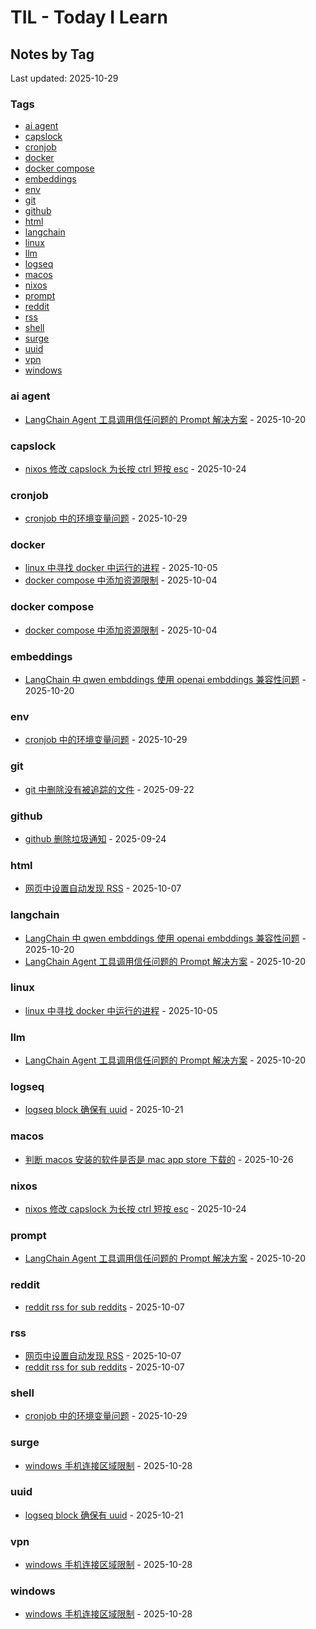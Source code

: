 # TIL - Today I Learn


<!-- BEGINNING OF NOTES INDEX HOOK -->
## Notes by Tag

Last updated: 2025-10-29

### Tags
- [ai agent](#ai-agent)
- [capslock](#capslock)
- [cronjob](#cronjob)
- [docker](#docker)
- [docker compose](#docker-compose)
- [embeddings](#embeddings)
- [env](#env)
- [git](#git)
- [github](#github)
- [html](#html)
- [langchain](#langchain)
- [linux](#linux)
- [llm](#llm)
- [logseq](#logseq)
- [macos](#macos)
- [nixos](#nixos)
- [prompt](#prompt)
- [reddit](#reddit)
- [rss](#rss)
- [shell](#shell)
- [surge](#surge)
- [uuid](#uuid)
- [vpn](#vpn)
- [windows](#windows)

<a id="ai-agent"></a>
### ai agent
- [LangChain Agent 工具调用信任问题的 Prompt 解决方案](notes/LangChain%20Agent%20%E5%B7%A5%E5%85%B7%E8%B0%83%E7%94%A8%E4%BF%A1%E4%BB%BB%E9%97%AE%E9%A2%98%E7%9A%84%20Prompt%20%E8%A7%A3%E5%86%B3%E6%96%B9%E6%A1%88.md) - 2025-10-20

<a id="capslock"></a>
### capslock
- [nixos 修改 capslock 为长按 ctrl 短按 esc](notes/nixos%20%E4%BF%AE%E6%94%B9%20capslock%20%E4%B8%BA%E9%95%BF%E6%8C%89%20ctrl%20%E7%9F%AD%E6%8C%89%20esc.md) - 2025-10-24

<a id="cronjob"></a>
### cronjob
- [cronjob 中的环境变量问题](notes/cronjob%20%E4%B8%AD%E7%9A%84%E7%8E%AF%E5%A2%83%E5%8F%98%E9%87%8F%E9%97%AE%E9%A2%98.md) - 2025-10-29

<a id="docker"></a>
### docker
- [linux 中寻找 docker 中运行的进程](notes/linux%20%E4%B8%AD%E5%AF%BB%E6%89%BE%20docker%20%E4%B8%AD%E8%BF%90%E8%A1%8C%E7%9A%84%E8%BF%9B%E7%A8%8B.md) - 2025-10-05
- [docker compose 中添加资源限制](notes/docker%20compose%20%E4%B8%AD%E6%B7%BB%E5%8A%A0%E8%B5%84%E6%BA%90%E9%99%90%E5%88%B6.md) - 2025-10-04

<a id="docker-compose"></a>
### docker compose
- [docker compose 中添加资源限制](notes/docker%20compose%20%E4%B8%AD%E6%B7%BB%E5%8A%A0%E8%B5%84%E6%BA%90%E9%99%90%E5%88%B6.md) - 2025-10-04

<a id="embeddings"></a>
### embeddings
- [LangChain 中 qwen embddings 使用 openai embddings 兼容性问题](notes/LangChain%20%E4%B8%AD%20qwen%20embddings%20%E4%BD%BF%E7%94%A8%20openai%20embddings%20%E5%85%BC%E5%AE%B9%E6%80%A7%E9%97%AE%E9%A2%98.md) - 2025-10-20

<a id="env"></a>
### env
- [cronjob 中的环境变量问题](notes/cronjob%20%E4%B8%AD%E7%9A%84%E7%8E%AF%E5%A2%83%E5%8F%98%E9%87%8F%E9%97%AE%E9%A2%98.md) - 2025-10-29

<a id="git"></a>
### git
- [git 中删除没有被追踪的文件](notes/git%20%E4%B8%AD%E5%88%A0%E9%99%A4%E6%B2%A1%E6%9C%89%E8%A2%AB%E8%BF%BD%E8%B8%AA%E7%9A%84%E6%96%87%E4%BB%B6.md) - 2025-09-22

<a id="github"></a>
### github
- [github 删除垃圾通知](notes/github%20%E5%88%A0%E9%99%A4%E5%9E%83%E5%9C%BE%E9%80%9A%E7%9F%A5.md) - 2025-09-24

<a id="html"></a>
### html
- [网页中设置自动发现 RSS](notes/%E7%BD%91%E9%A1%B5%E4%B8%AD%E8%AE%BE%E7%BD%AE%E8%87%AA%E5%8A%A8%E5%8F%91%E7%8E%B0%20RSS.md) - 2025-10-07

<a id="langchain"></a>
### langchain
- [LangChain 中 qwen embddings 使用 openai embddings 兼容性问题](notes/LangChain%20%E4%B8%AD%20qwen%20embddings%20%E4%BD%BF%E7%94%A8%20openai%20embddings%20%E5%85%BC%E5%AE%B9%E6%80%A7%E9%97%AE%E9%A2%98.md) - 2025-10-20
- [LangChain Agent 工具调用信任问题的 Prompt 解决方案](notes/LangChain%20Agent%20%E5%B7%A5%E5%85%B7%E8%B0%83%E7%94%A8%E4%BF%A1%E4%BB%BB%E9%97%AE%E9%A2%98%E7%9A%84%20Prompt%20%E8%A7%A3%E5%86%B3%E6%96%B9%E6%A1%88.md) - 2025-10-20

<a id="linux"></a>
### linux
- [linux 中寻找 docker 中运行的进程](notes/linux%20%E4%B8%AD%E5%AF%BB%E6%89%BE%20docker%20%E4%B8%AD%E8%BF%90%E8%A1%8C%E7%9A%84%E8%BF%9B%E7%A8%8B.md) - 2025-10-05

<a id="llm"></a>
### llm
- [LangChain Agent 工具调用信任问题的 Prompt 解决方案](notes/LangChain%20Agent%20%E5%B7%A5%E5%85%B7%E8%B0%83%E7%94%A8%E4%BF%A1%E4%BB%BB%E9%97%AE%E9%A2%98%E7%9A%84%20Prompt%20%E8%A7%A3%E5%86%B3%E6%96%B9%E6%A1%88.md) - 2025-10-20

<a id="logseq"></a>
### logseq
- [logseq block 确保有 uuid](notes/logseq%20block%20%E7%A1%AE%E4%BF%9D%E6%9C%89%20uuid.md) - 2025-10-21

<a id="macos"></a>
### macos
- [判断 macos 安装的软件是否是 mac app store 下载的](notes/%E5%88%A4%E6%96%AD%20macos%20%E5%AE%89%E8%A3%85%E7%9A%84%E8%BD%AF%E4%BB%B6%E6%98%AF%E5%90%A6%E6%98%AF%20mac%20app%20store%20%E4%B8%8B%E8%BD%BD%E7%9A%84.md) - 2025-10-26

<a id="nixos"></a>
### nixos
- [nixos 修改 capslock 为长按 ctrl 短按 esc](notes/nixos%20%E4%BF%AE%E6%94%B9%20capslock%20%E4%B8%BA%E9%95%BF%E6%8C%89%20ctrl%20%E7%9F%AD%E6%8C%89%20esc.md) - 2025-10-24

<a id="prompt"></a>
### prompt
- [LangChain Agent 工具调用信任问题的 Prompt 解决方案](notes/LangChain%20Agent%20%E5%B7%A5%E5%85%B7%E8%B0%83%E7%94%A8%E4%BF%A1%E4%BB%BB%E9%97%AE%E9%A2%98%E7%9A%84%20Prompt%20%E8%A7%A3%E5%86%B3%E6%96%B9%E6%A1%88.md) - 2025-10-20

<a id="reddit"></a>
### reddit
- [reddit rss for sub reddits](notes/reddit%20rss%20for%20sub%20reddits.md) - 2025-10-07

<a id="rss"></a>
### rss
- [网页中设置自动发现 RSS](notes/%E7%BD%91%E9%A1%B5%E4%B8%AD%E8%AE%BE%E7%BD%AE%E8%87%AA%E5%8A%A8%E5%8F%91%E7%8E%B0%20RSS.md) - 2025-10-07
- [reddit rss for sub reddits](notes/reddit%20rss%20for%20sub%20reddits.md) - 2025-10-07

<a id="shell"></a>
### shell
- [cronjob 中的环境变量问题](notes/cronjob%20%E4%B8%AD%E7%9A%84%E7%8E%AF%E5%A2%83%E5%8F%98%E9%87%8F%E9%97%AE%E9%A2%98.md) - 2025-10-29

<a id="surge"></a>
### surge
- [windows 手机连接区域限制](notes/windows%20%E6%89%8B%E6%9C%BA%E8%BF%9E%E6%8E%A5%E5%8C%BA%E5%9F%9F%E9%99%90%E5%88%B6.md) - 2025-10-28

<a id="uuid"></a>
### uuid
- [logseq block 确保有 uuid](notes/logseq%20block%20%E7%A1%AE%E4%BF%9D%E6%9C%89%20uuid.md) - 2025-10-21

<a id="vpn"></a>
### vpn
- [windows 手机连接区域限制](notes/windows%20%E6%89%8B%E6%9C%BA%E8%BF%9E%E6%8E%A5%E5%8C%BA%E5%9F%9F%E9%99%90%E5%88%B6.md) - 2025-10-28

<a id="windows"></a>
### windows
- [windows 手机连接区域限制](notes/windows%20%E6%89%8B%E6%9C%BA%E8%BF%9E%E6%8E%A5%E5%8C%BA%E5%9F%9F%E9%99%90%E5%88%B6.md) - 2025-10-28
<!-- END OF NOTES INDEX HOOK -->
